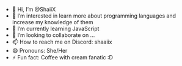 - 👋 Hi, I’m @ShaiiX
- 👀 I’m interested in learn more about programming languages and increase my knowledge of them
- 🌱 I’m currently learning JavaScript
- 💞️ I’m looking to collaborate on ...
- 📫 How to reach me on Discord: shaaiix
- 😄 Pronouns: She/Her
- ⚡ Fun fact: Coffee with cream fanatic :D

<!---
ShaiiX/ShaiiX is a ✨ special ✨ repository because its `README.md` (this file) appears on your GitHub profile.
You can click the Preview link to take a look at your changes.
--->
